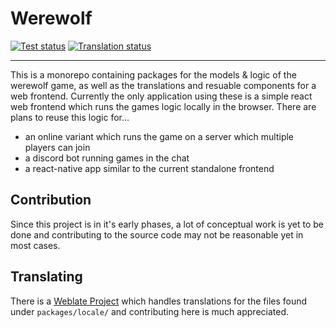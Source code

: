 [TRANSLATE]: https://weblate.macarena.ceo/engage/werewolf

# Werewolf

[![Test status](https://github.com/PssbleTrngle/Werewolf/actions/workflows/test.yml/badge.svg?branch=main)](https://github.com/PssbleTrngle/Werewolf/actions/workflows/test.yml)
[![Translation status](https://weblate.macarena.ceo/widget/werewolf/common/svg-badge.svg)][TRANSLATE]

---

This is a monorepo containing packages for the models & logic of the werewolf game, as well as the translations and resuable components for a web frontend.
Currently the only application using these is a simple react web frontend which runs the games logic locally in the browser. There are plans to reuse this logic for...

- an online variant which runs the game on a server which multiple players can join
- a discord bot running games in the chat
- a react-native app similar to the current standalone frontend

## Contribution

Since this project is in it's early phases, a lot of conceptual work is yet to be done and contributing to the source code may not be reasonable yet in most cases.

## Translating

There is a [Weblate Project][TRANSLATE] which handles translations for the files found under `packages/locale/` and contributing here is much appreciated.
